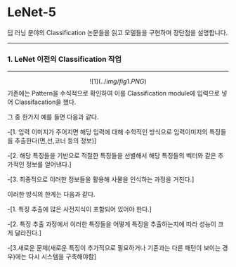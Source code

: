 # LeNet-5
딥 러닝 분야의 Classification 논문들을 읽고 모델들을 구현하며 장단점을 설명합니다.



---
### 1. LeNet 이전의 Classification 작업
---
$$
![1](../img/fig1.PNG)
$$
기존에는 Pattern을 수식적으로 확인하여 이를 Classification module에 입력으로 넣어 Classifacation을 했다.

그 중 한가지 예를 들면 다음과 같다.

-[1. 입력 이미지가 주어지면 해당 입력에 대해 수학적인 방식으로 입력이미지의 특징들을 추출한다(면,선,코너 등의 정보)]

-[2. 해당 특징들을 기반으로 적절한 특징들을 선별해서 해당 특징들의 벡터와 같은 추가적인 정보를 얻어낸다.]

-[3. 최종적으로 이러한 정보들을 활용해 사물을 인식하는 과정을 거친다.]

이러한 방식의 한계는 다음과 같다.

-[1. 특징 추출에 많은 사전지식이 포함되어 있어야 한다.]

-[2. 특징 추출 과정에서 이러한 특징들을 어떻게 특징을 추출하는지에 따라 성능이 크게 달라진다.]

-[3.새로운 문제(새로운 특징이 추가적으로 필요하거나 기존과는 다른 패턴이 보이는 경우)에는 다시 시스템을 구축해야함]

